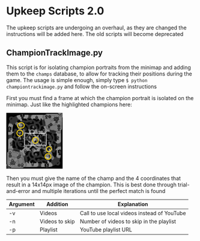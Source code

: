 # Upkeep Scripts 2.0

The upkeep scripts are undergoing an overhaul, as they are changed the instructions will be added here. The old scripts will become deprecated

## ChampionTrackImage.py

This script is for isolating champion portraits from the minimap and adding them to the `champs` database, to allow for tracking their positions during the game. The usage is simple enough, simply type `$ python championtrackimage.py` and follow the on-screen instructions

First you must find a frame at which the champion portrait is isolated on the minimap. Just like the highlighted champions here:

![Isolated Example](../assets/markdown_assets/isolated_minimap.png)

Then you must give the name of the champ and the 4 coordinates that result in a 14x14px image of the champion. This is best done through trial-and-error and multiple iterations until the perfect match is found


|Argument|Addition|Explanation
|---|---|---|
|-v|Videos|Call to use local videos instead of YouTube|
|-n|Videos to skip| Number of videos to skip in the playlist| 
|-p|Playlist|YouTube playlist URL|